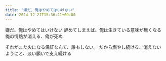 ```yaml
---
title: "嫌だ、俺はやめてはいけない"
date: 2024-12-21T15:36:21+09:00
---
```

嫌だ、俺はやめてはいけない
辞めてしまえば、俺は生きている意味が無くなる
俺の情熱が消える、俺が死ぬ

それがまた火になる保証なんて、誰もしない。
だから燃やし続ける、消えないようにと、淡い願いで支え続ける
